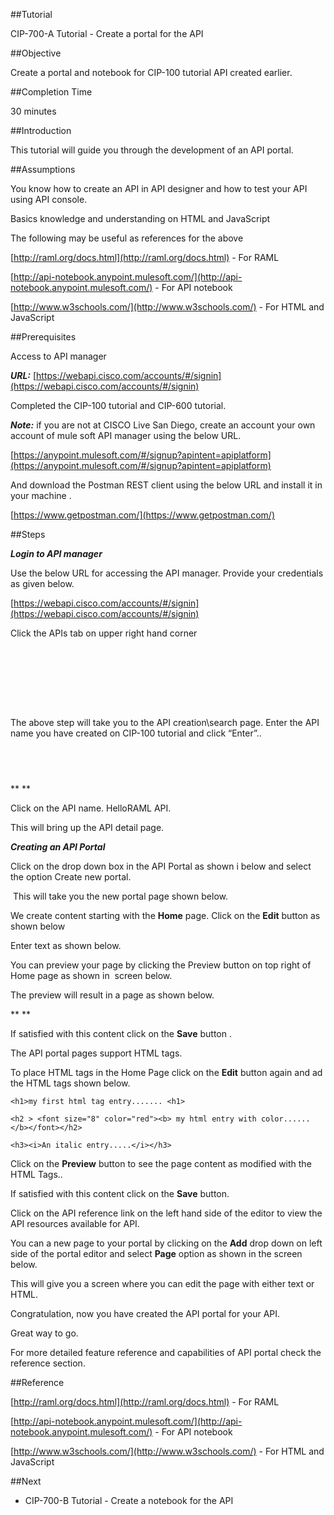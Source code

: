 ##Tutorial

CIP-700-A Tutorial - Create a portal for the API

##Objective

Create a portal and notebook for CIP-100 tutorial API created earlier.

##Completion Time 

30 minutes

##Introduction

This tutorial will guide you through the development of an API portal.

##Assumptions

You know how to create an API in API designer and how to test your API using API console.

Basics knowledge and understanding on HTML and JavaScript

The following may be useful as references for the above

[http://raml.org/docs.html](http://raml.org/docs.html) - For RAML

[http://api-notebook.anypoint.mulesoft.com/](http://api-notebook.anypoint.mulesoft.com/) - For API notebook

[http://www.w3schools.com/](http://www.w3schools.com/) - For HTML and JavaScript

##Prerequisites

Access to API manager

**_URL:_** [https://webapi.cisco.com/accounts/#/signin](https://webapi.cisco.com/accounts/#/signin)

Completed the CIP-100 tutorial and CIP-600 tutorial.

**_Note:_** if you are not at CISCO Live San Diego, create an account your own account of mule soft API manager using the below URL.

[https://anypoint.mulesoft.com/#/signup?apintent=apiplatform](https://anypoint.mulesoft.com/#/signup?apintent=apiplatform)

And download the Postman REST client using the below URL and install it in your machine .

[https://www.getpostman.com/](https://www.getpostman.com/)

##Steps

**_Login to API manager_**

Use the below URL for accessing the API manager. Provide your credentials as given below.

[https://webapi.cisco.com/accounts/#/signin](https://webapi.cisco.com/accounts/#/signin)

Click the APIs tab on upper right hand corner

##  

##  

The above step will take you to the API creation\search page. Enter the API name you have created on CIP-100 tutorial and click “Enter”..

##  

** **

Click on the API name. HelloRAML API.

This will bring up the API detail page.

**_Creating an API Portal_**

Click on the drop down box in the API Portal as shown i below and select the option Create new portal.

 This will take you the new portal page shown below.

We create content starting with the **Home** page. Click on the **Edit** button as shown below

Enter text as shown below.

You can preview your page by clicking the Preview button on top right of Home page as shown in  screen below.

The preview will result in a page as shown below.

** **

If satisfied with this content click on the **Save** button .

The API portal pages support HTML tags.

To place HTML tags in the Home Page click on the **Edit** button again and ad the HTML tags shown below.
```
<h1>my first html tag entry....... <h1>

<h2 > <font size="8" color="red"><b> my html entry with color...... </b></font></h2>

<h3><i>An italic entry.....</i></h3>
```

Click on the **Preview** button to see the page content as modified with the HTML Tags..

If satisfied with this content click on the **Save** button.

Click on the API reference link on the left hand side of the editor to view the API resources available for API.

You can a new page to your portal by clicking on the **Add** drop down on left side of the portal editor and select **Page** option as shown in the screen below.

This will give you a screen where you can edit the page with either text or HTML.

Congratulation, now you have created the API portal for your API.

Great way to go.

For more detailed feature reference and capabilities of API portal check the reference section.

##Reference

[http://raml.org/docs.html](http://raml.org/docs.html) - For RAML

[http://api-notebook.anypoint.mulesoft.com/](http://api-notebook.anypoint.mulesoft.com/) - For API notebook

[http://www.w3schools.com/](http://www.w3schools.com/) - For HTML and JavaScript

##Next                                                          

*  CIP-700-B Tutorial - Create a notebook for the API

